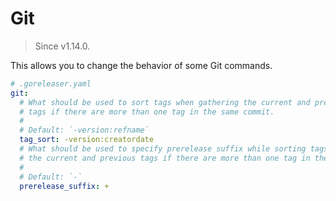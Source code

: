 # Git

> Since v1.14.0.

This allows you to change the behavior of some Git commands.

```yaml
# .goreleaser.yaml
git:
  # What should be used to sort tags when gathering the current and previous
  # tags if there are more than one tag in the same commit.
  #
  # Default: `-version:refname`
  tag_sort: -version:creatordate
  # What should be used to specify prerelease suffix while sorting tags when gathering
  # the current and previous tags if there are more than one tag in the same commit.
  #
  # Default: `-`
  prerelease_suffix: +
```

